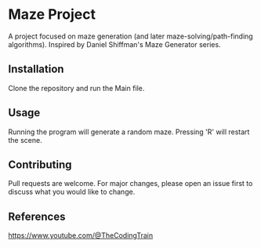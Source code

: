 # Maze Project

A project focused on maze generation (and later maze-solving/path-finding algorithms). Inspired by Daniel Shiffman's Maze Generator series.

## Installation

Clone the repository and run the Main file.

## Usage

Running the program will generate a random maze. Pressing 'R' will restart the scene.

## Contributing

Pull requests are welcome. For major changes, please open an issue first
to discuss what you would like to change.

## References

https://www.youtube.com/@TheCodingTrain
